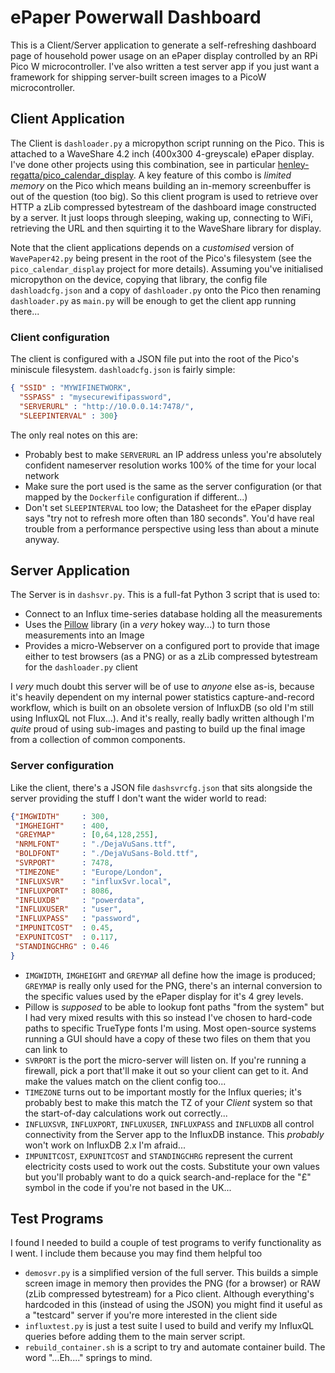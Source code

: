 # ePaper Powerwall Dashboard

This is a Client/Server application to generate a self-refreshing dashboard page of household power usage on an ePaper display controlled by an RPi Pico W microcontroller. I've also written a test server app if you just want a framework for shipping server-built screen images to a PicoW microcontroller.

## Client Application
The Client is `dashloader.py` a micropython script running on the Pico. This is attached to a WaveShare 4.2 inch (400x300 4-greyscale) ePaper display. I've done other projects using this combination, see in particular [henley-regatta/pico_calendar_display](https://github.com/henley-regatta/pico_calendar_display). A key feature of this combo is _limited memory_ on the Pico which means building an in-memory screenbuffer is out of the question (too big). So this client program is used to retrieve over HTTP a zLib compressed bytestream of the dashboard image constructed by a server. It just loops through sleeping, waking up, connecting to WiFi, retrieving the URL and then squirting it to the WaveShare library for display.

Note that the client applications depends on a _customised_ version of `WavePaper42.py` being present in the root of the Pico's filesystem (see the `pico_calendar_display` project for more details). Assuming you've initialised micropython on the device, copying that library, the config file `dashloadcfg.json` and a copy of `dashloader.py` onto the Pico then renaming `dashloader.py` as `main.py` will be enough to get the client app running there...

### Client configuration
The client is configured with a JSON file put into the root of the Pico's miniscule filesystem. `dashloadcfg.json` is fairly simple:

```json
{ "SSID" : "MYWIFINETWORK",
  "SSPASS" : "mysecurewifipassword",
  "SERVERURL" : "http://10.0.0.14:7478/",
  "SLEEPINTERVAL" : 300}
```
The only real notes on this are:
  - Probably best to make `SERVERURL` an IP address unless you're absolutely confident nameserver resolution works 100% of the time for your local network
  - Make sure the port used is the same as the server configuration (or that mapped by the `Dockerfile` configuration if different...)
  - Don't set `SLEEPINTERVAL` too low; the Datasheet for the ePaper display says "try not to refresh more often than 180 seconds". You'd have real trouble from a performance perspective using less than about a minute anyway. 

## Server Application
The Server is in `dashsvr.py`. This is a full-fat Python 3 script that is used to:
  - Connect to an Influx time-series database holding all the measurements
  - Uses the [Pillow](https://python-pillow.org/) library (in a _very_ hokey way...) to turn those measurements into an Image
  - Provides a micro-Webserver on a configured port to provide that image either to test browsers (as a PNG) or as a zLib compressed bytestream for the `dashloader.py` client 

I _very_ much doubt this server will be of use to _anyone_ else as-is, because it's heavily dependent on my internal power statistics capture-and-record workflow, which is built on an obsolete version of InfluxDB (so old I'm still using InfluxQL not Flux...). And it's really, really badly written although I'm _quite_ proud of using sub-images and pasting to build up the final image from a collection of common components. 

### Server configuration
Like the client, there's a JSON file `dashsvrcfg.json` that sits alongside the server providing the stuff I don't want the wider world to read:

```json
{"IMGWIDTH"     : 300,
 "IMGHEIGHT"    : 400,
 "GREYMAP"      : [0,64,128,255],
 "NRMLFONT"     : "./DejaVuSans.ttf",
 "BOLDFONT"     : "./DejaVuSans-Bold.ttf",
 "SVRPORT"      : 7478,
 "TIMEZONE"     : "Europe/London",
 "INFLUXSVR"    : "influxSvr.local",
 "INFLUXPORT"   : 8086,
 "INFLUXDB"     : "powerdata",
 "INFLUXUSER"   : "user",
 "INFLUXPASS"   : "password",
 "IMPUNITCOST"  : 0.45,
 "EXPUNITCOST"  : 0.117,
 "STANDINGCHRG" : 0.46
}
```
  
  - `IMGWIDTH`, `IMGHEIGHT` and `GREYMAP` all define how the image is produced; `GREYMAP` is really only used for the PNG, there's an internal conversion to the specific values used by the ePaper display for it's 4 grey levels. 
  - Pillow is _supposed_ to be able to lookup font paths "from the system" but I had very mixed results with this so instead I've chosen to hard-code paths to specific TrueType fonts I'm using. Most open-source systems running a GUI should have a copy of these two files on them that you can link to 
  - `SVRPORT` is the port the micro-server will listen on. If you're running a firewall, pick a port that'll make it out so your client can get to it. And make the values match on the client config too...
  - `TIMEZONE` turns out to be important mostly for the Influx queries; it's probably best to make this match the TZ of your _Client_ system so that the start-of-day calculations work out correctly...
  - `INFLUXSVR`, `INFLUXPORT`, `INFLUXUSER`, `INFLUXPASS` and `INFLUXDB` all control connectivity from the Server app to the InfluxDB instance. This _probably_ won't work on InfluxDB 2.x I'm afraid...
  - `IMPUNITCOST`, `EXPUNITCOST` and `STANDINGCHRG` represent the current electricity costs used to work out the costs. Substitute your own values but you'll probably want to do a quick search-and-replace for the "£" symbol in the code if you're not based in the UK...

## Test Programs
I found I needed to build a couple of test programs to verify functionality as I went. I include them because you may find them helpful too

  - `demosvr.py` is a simplified version of the full server. This builds a simple screen image in memory then provides the PNG (for a browser) or RAW (zLib compressed bytestream) for a Pico client. Although everything's hardcoded in this (instead of using the JSON) you might find it useful as a "testcard" server if you're more interested in the client side
  - `influxtest.py` is just a test suite I used to build and verify my InfluxQL queries before adding them to the main server script.
  - `rebuild_container.sh` is a script to try and automate container build. The word "...Eh...." springs to mind.